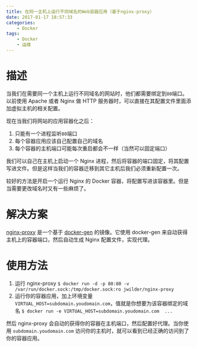 ```yaml
---
title: 在同一主机上运行不同域名的Web容器应用（基于nginx-proxy）
date: 2017-01-17 18:57:33
categories:
    - Docker
tags:
    - Docker
    - 运维
---
```

# 描述
当我们在需要同一个主机上运行不同域名的网站时，他们都需要绑定到`80`端口。以前使用 Apache 或者 Nginx 做 HTTP 服务器时，可以直接在其配置文件里面添加虚拟主机的相关配置。

现在当我们将网站的应用容器化之后：
1. 只能有一个进程监听`80`端口
2. 每个容器应用应该自己配置自己的域名
3. 每个容器的主机端口可能每次重启都会不一样（当然可以固定端口）

我们可以自己在主机上启动一个 Nginx 进程，然后将容器的端口固定，将其配置写进文件。但是这样当我们的容器迁移到其它主机后我们必须重新配置一次。

较好的方法是开启一个运行 Nginx 的 Docker 容器，将配置写进该容器里。但是当需要更改域名时又有一些麻烦了。
# 解决方案
[nginx-proxy](https://github.com/jwilder/nginx-proxy) 是一个基于 [docker-gen](https://github.com/jwilder/docker-gen) 的镜像。它使用 docker-gen 来自动获得主机上的容器端口，然后自动生成 Nginx 配置文件，实现代理。

# 使用方法
1. 运行 nginx-proxy
`$ docker run -d -p 80:80 -v /var/run/docker.sock:/tmp/docker.sock:ro jwilder/nginx-proxy`
2. 运行你的容器应用，加上环境变量`VIRTUAL_HOST=subdomain.youdomain.com`，值就是你想要为该容器绑定的域名
`$ docker run -e VIRTUAL_HOST=subdomain.youdomain.com  ...`

然后 nginx-proxy 会自动的获得你的容器在主机端口，然后配置好代理。当你使用 `subdomain.youdomain.com` 访问你的主机时，就可以看到已经正确的访问到了你的容器应用。